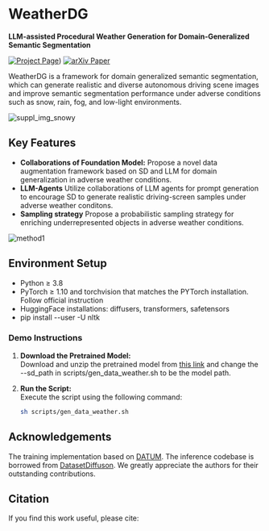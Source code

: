 # **WeatherDG**
**LLM-assisted Procedural Weather Generation for Domain-Generalized Semantic Segmentation**

[![Project Page](https://img.shields.io/badge/Project-Page-yellow)](https://jumponthemoon.github.io/WeatherDG.github.io/))
[![arXiv Paper](https://img.shields.io/badge/arXiv-Paper-blue)](https://arxiv.org/abs/example-paper)



WeatherDG is a framework for domain generalized semantic segmentation, which can generate realistic and diverse autonomous driving scene images and improve semantic segmentation performance under adverse conditions such as snow, rain, fog, and low-light environments.

![suppl_img_snowy](https://github.com/user-attachments/assets/7a4b99ac-c0e5-4b52-b30b-10a6cfe51488)




## **Key Features**
- **Collaborations of Foundation Model:** Propose a novel data augmentation framework based on SD and LLM for domain generalization in adverse weather conditions.
- **LLM-Agents** Utilize collaborations of LLM agents for prompt generation to encourage SD to generate realistic driving-screen samples under adverse weather conditons.
- **Sampling strategy** Propose a probabilistic sampling strategy for enriching underrepresented objects in adverse weather conditions.

![method1](https://github.com/user-attachments/assets/3a1b0370-9319-47bf-bf85-513af614cb2a)


## **Environment Setup**
- Python ≥ 3.8
- PyTorch ≥ 1.10 and torchvision that matches the PYTorch installation. Follow official instruction
- HuggingFace installations: diffusers, transformers, safetensors
- pip install --user -U nltk
### **Demo Instructions**

1. **Download the Pretrained Model:**  
   Download and unzip the pretrained model from [this link](https://drive.google.com/file/d/1n26I1FgwmMtwdKyFZNvd-sDvrR-0qm8v/view?usp=drive_link) and change the --sd_path in scripts/gen_data_weather.sh to be the model path.

2. **Run the Script:**  
   Execute the script using the following command:
   ```bash
   sh scripts/gen_data_weather.sh


## **Acknowledgements**
The training implementation based on [DATUM](https://github.com/yasserben/DATUM). The inference codebase is borrowed from [DatasetDiffuson](https://github.com/VinAIResearch/Dataset-Diffusion). We greatly appreciate the authors for their outstanding contributions.

## **Citation**
If you find this work useful, please cite:
```bibtex

```






